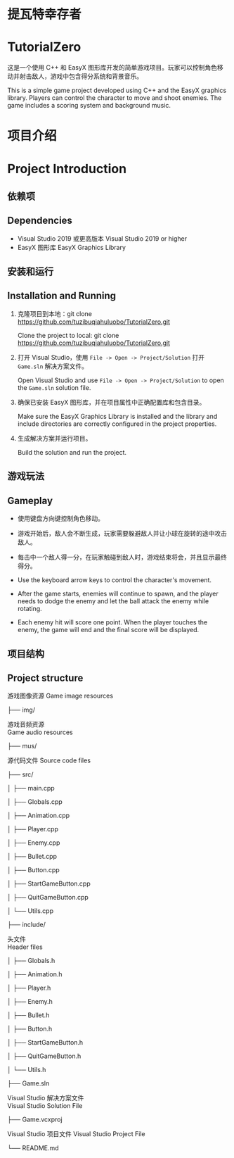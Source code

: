 # 提瓦特幸存者
# TutorialZero 
  这是一个使用 C++ 和 EasyX 图形库开发的简单游戏项目。玩家可以控制角色移动并射击敌人，游戏中包含得分系统和背景音乐。
 
  This is a simple game project developed using C++ and the EasyX graphics library. Players can control the character to move and shoot enemies. The game includes a scoring system and background music.

# 项目介绍 
# Project Introduction

## 依赖项 
## Dependencies

- Visual Studio 2019 或更高版本 Visual Studio 2019 or higher
- EasyX 图形库 EasyX Graphics Library

## 安装和运行 
## Installation and Running

1. 克隆项目到本地：git clone https://github.com/tuzibuqiahuluobo/TutorialZero.git

   Clone the project to local: git clone https://github.com/tuzibuqiahuluobo/TutorialZero.git

2. 打开 Visual Studio，使用 `File -> Open -> Project/Solution` 打开 `Game.sln` 解决方案文件。
 
   Open Visual Studio and use `File -> Open -> Project/Solution` to open the `Game.sln` solution file.

3. 确保已安装 EasyX 图形库，并在项目属性中正确配置库和包含目录。

   Make sure the EasyX Graphics Library is installed and the library and include directories are correctly configured in the project properties.

4. 生成解决方案并运行项目。

   Build the solution and run the project.

## 游戏玩法 
## Gameplay

- 使用键盘方向键控制角色移动。
- 游戏开始后，敌人会不断生成，玩家需要躲避敌人并让小球在旋转的途中攻击敌人。
- 每击中一个敌人得一分，在玩家触碰到敌人时，游戏结束将会，并且显示最终得分。

- Use the keyboard arrow keys to control the character's movement.
- After the game starts, enemies will continue to spawn, and the player needs to dodge the enemy and let the ball attack the enemy while rotating.
- Each enemy hit will score one point. When the player touches the enemy, the game will end and the final score will be displayed.

## 项目结构 
## Project structure

游戏图像资源 
Game image resources

├── img/          

游戏音频资源  
Game audio resources

├── mus/   

源代码文件 
Source code files

├── src/

│  ├── main.cpp 

│  ├── Globals.cpp

│  ├── Animation.cpp

│  ├── Player.cpp

│  ├── Enemy.cpp

│  ├── Bullet.cpp

│  ├── Button.cpp 

│  ├── StartGameButton.cpp 

│  ├── QuitGameButton.cpp

│  └── Utils.cpp 

├── include/

头文件  
Header files

│  ├── Globals.h 

│  ├── Animation.h 

│  ├── Player.h 

│  ├── Enemy.h 

│  ├── Bullet.h 

│  ├── Button.h 

│  ├── StartGameButton.h 

│  ├── QuitGameButton.h 

│  └── Utils.h

├── Game.sln

Visual Studio 解决方案文件  
Visual Studio Solution File

├── Game.vcxproj       

Visual Studio 项目文件
Visual Studio Project File

└── README.md          

